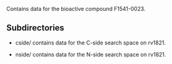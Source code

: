 Contains data for the bioactive compound F1541-0023.

## Subdirectories

- cside/ contains data for the C-side search space on rv1821.

- nside/ contains data for the N-side search space on rv1821.

